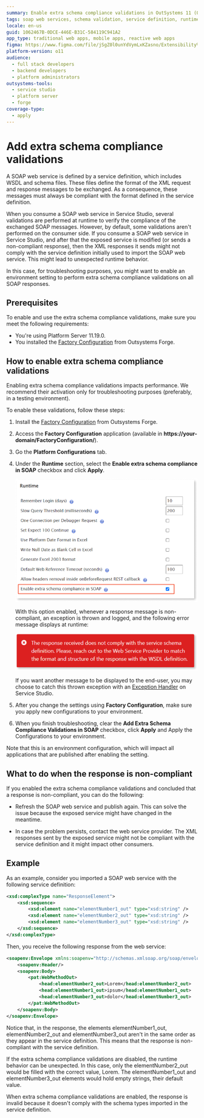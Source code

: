 ```yaml
---
summary: Enable extra schema compliance validations in OutSystems 11 (O11) for SOAP web services to ensure XML message compliance.
tags: soap web services, schema validation, service definition, runtime behavior, troubleshooting
locale: en-us
guid: 1062467B-0DCE-446E-B31C-584119C941A2
app_type: traditional web apps, mobile apps, reactive web apps
figma: https://www.figma.com/file/jSgZ0l0unYdVymLxKZasno/Extensibility%20and%20Integration?node-id=2220:14984
platform-version: o11
audience:
  - full stack developers
  - backend developers
  - platform administrators
outsystems-tools:
  - service studio
  - platform server
  - forge
coverage-type:
  - apply
---
```


# Add extra schema compliance validations

A SOAP web service is defined by a service definition, which includes WSDL and schema files. These files define the format of the XML request and response messages to be exchanged. As a consequence, these messages must always be compliant with the format defined in the service definition.  

When you consume a SOAP web service in Service Studio, several validations are performed at runtime to verify the compliance of the exchanged SOAP messages. However, by default, some validations aren't performed on the consumer side. If you consume a SOAP web service in Service Studio, and after that the exposed service is modified (or sends a non-compliant response), then the XML responses it sends might not comply with the service definition initially used to import the SOAP web service. This might lead to unexpected runtime behavior.  

In this case, for troubleshooting purposes, you might want to enable an environment setting to perform extra schema compliance validations on all SOAP responses. 

## Prerequisites

To enable and use the extra schema compliance validations, make sure you meet the following requirements:

- You're using Platform Server 11.19.0.
- You installed the [Factory Configuration](https://www.outsystems.com/forge/component/25/factory-configuration/) from Outsystems Forge.

## How to enable extra schema compliance validations

<div class="info" markdown="1">

Enabling extra schema compliance validations impacts performance. We recommend their activation only for troubleshooting purposes (preferably, in a testing environment).

</div>

To enable these validations, follow these steps:

1. Install the [Factory Configuration](https://www.outsystems.com/forge/component/25/factory-configuration/) from Outsystems Forge.

1. Access the **Factory Configuration** application (available in **https://your-domain/FactoryConfiguration/**).

1. Go the **Platform Configurations** tab.  

1. Under the **Runtime** section, select the **Enable extra schema compliance in SOAP** checkbox and click **Apply**.   

    ![Screenshot showing the 'Enable extra schema compliance in SOAP' checkbox within the Factory Configuration application](images/enable-extra-schema-compliance-fc.png "Enabling Extra Schema Compliance in Factory Configuration")
    
    With this option enabled, whenever a response message is non-compliant, an exception is thrown and logged, and the following error message displays at runtime:

    ![Error message displayed when a SOAP response message is non-compliant with the service definition](images/compliance-error.png "SOAP Compliance Error Message")

    If you want another message to be displayed to the end-user, you may choose to catch this thrown exception with an [Exception Handler](../../../building-apps/handling-exceptions/intro.md) on Service Studio.

1. After you change the settings using **Factory Configuration**, make sure you apply new configurations to your environment.

1. When you finish troubleshooting, clear the **Add Extra Schema Compliance Validations in SOAP** checkbox, click **Apply** and Apply the Configurations to your environment.

Note that this is an environment configuration, which will impact all applications that are published after enabling the setting.

## What to do when the response is non-compliant 

If you enabled the extra schema compliance validations and concluded that a response is non-compliant, you can do the following:  

* Refresh the SOAP web service and publish again. This can solve the issue because the exposed service might have changed in the meantime.  

* In case the problem persists, contact the web service provider. The XML responses sent by the exposed service might not be compliant with the service definition and it might impact other consumers.

## Example

As an example, consider you imported a SOAP web service with the following service definition:

```xml
<xsd:complexType name="ResponseElement">
    <xsd:sequence>
        <xsd:element name="elementNumber1_out" type="xsd:string" />
        <xsd:element name="elementNumber2_out" type="xsd:string" />
        <xsd:element name="elementNumber3_out" type="xsd:string" />
    </xsd:sequence>
</xsd:complexType>
```

Then, you receive the following response from the web service:

```xml
<soapenv:Envelope xmlns:soapenv="http://schemas.xmlsoap.org/soap/envelope/" xmlns:pat="http://HPP/CDM/Patient" xmlns:head="http://api.bpsa.pl/bpapi_esb/headers-v1_1">
    <soapenv:Header/>
    <soapenv:Body>
        <pat:WebMethodOut>
            <head:elementNumber2_out>Lorem</head:elementNumber2_out>
            <head:elementNumber1_out>ipsum</head:elementNumber1_out>
            <head:elementNumber3_out>dolor</head:elementNumber3_out>
        </pat:WebMethodOut>
    </soapenv:Body>
</soapenv:Envelope>
```

Notice that, in the response, the elements elementNumber1_out, elementNumber2_out and elementNumber3_out aren't in the same order as they appear in the service definition. This means that the response is non-compliant with the service definition.  

If the extra schema compliance validations are disabled, the runtime behavior can be unexpected. In this case, only the elementNumber2_out would be filled with the correct value, Lorem. The elementNumber1_out and elementNumber3_out elements would hold empty strings, their default value.  

When extra schema compliance validations are enabled, the response is invalid because it doesn't comply with the schema types imported in the service definition.

